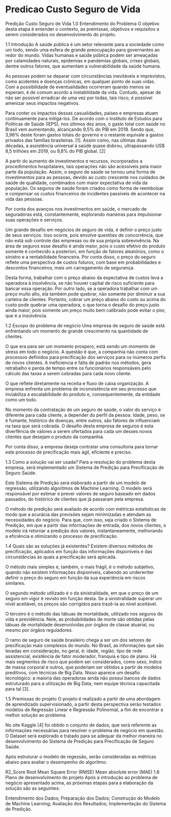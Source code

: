 # Predicao Custo Seguro de Vida

Predição Custo Seguro de Vida
1.0 Entendimento do Problema
O objetivo desta etapa é entender o contexto, as premissas, objetivos e requisitos a serem considerados no desenvolvimento do projeto.

1.1 Introdução
A saúde pública é um setor relevante para a sociedade como um todo, sendo uma esfera de grande preocupação para governantes ao redor do mundo. Vidas humanas e saúde pública podem ser ameaçadas por calamidades naturais, epidemias e pandemias globais, crises globais, dentre outros fatores, que aumentam a vulnerabilidade da saúde humana.

As pessoas podem se deparar com circunstâncias inevitáveis e imprevistos, como acidentes e doenças crônicas, em qualquer ponto de suas vidas. Com a possibilidade de eventualidades ocorreram quando menos se esperam, é de comum acordo a instabilidade da vida. Contudo, apesar de não ser possível erradicar de uma vez por todas, tais risco, é possível amenizar seus impactos negativos.

Para conter os impactos dessas casualidades, países e empresas atuam continuamente para mitigá-los. De acordo com o Instituto de Estudos para Políticas de Saúde (IEPS), nos últimos dez anos, o gasto total com saúde no Brasil vem aumentando, alcançando 9,5% do PIB em 2018. Sendo que, 3,96% deste foram gastos totais do governo e o restante equivale a gastos privados das famílias brasileiras. [1]. Assim como, nas últimas duas décadas, a assistência universal à saúde quase dobrou, ultrapassando US$ 8,5 trilhões em 2019, ou 9,8% do PIB global. [2]

A partir do aumento de investimentos e recursos, incorporados a procedimentos hospitalares, tais operações não são acessíveis pela maior parte da população. Assim, o seguro de saúde se tornou uma forma de investimentos para as pessoas, devido ao custo crescente nos cuidados de saúde de qualidade, combinados com maior expectativa de vida da população. Os seguros de saúde foram criados como forma de reembolsar e compensar os custos financeiros de incidentes passíveis de acontecer na vida das pessoas.

Por conta dos avanços nos investimentos em saúde, o mercado de seguradoras está, constantemente, explorando maneiras para impulsionar suas operações e serviços.

Um grande desafio em negócios de seguro de vida, é definir o preço justo de seus serviços. Isso ocorre, pois envolve questões de concorrência, que não está sob controle das empresas ou de sua própria sobrevivência. Na área de seguros esse desafio é ainda maior, pois o custo efetivo do produto somente é conhecido a posteriori, em função de fatores aleatórios, como o sinistro e a rentabilidade financeira. Por conta disso, o preço do seguro reflete uma perspectiva de custos futuros, com base em probabilidades e descontos financeiros, mais um carregamento de segurança.

Desta forma, trabalhar com o preço abaixo da expectativa de custos leva a operadora à insolvência, se não houver capital de risco suficiente para bancar essa operação. Por outro lado, se a operadora trabalhar com um preço muito alto, ela também pode quebrar, não somente por diminuir a sua carteira de clientes. Portanto, cobrar um preço abaixo do custo ou acima do custo pode quebrar uma operadora, o que torna o desafio do preço justo ainda maior, pois somente um preço muito bem calibrado pode evitar o pior, que é a insolvência.

1.2 Escopo do problema de negócio
Uma empresa de seguro de saúde está enfrentando um momento de grande crescimento na quantidade de clientes.

O que era para ser um momento prospero, está sendo um momento de stress em todo o negócio. A questão é que, a companhia não conta com processos definidos para precificação dos serviços para os inúmeros perfis de novos clientes. A ineficiencia e falta de padrão nos métodos, gera retrabalho e perda de tempo entre os funcionários responsáveis pelo cálculo das taxas a serem cobradas para cada novo cliente.

O que reflete diretamente na receita e fluxo de caixa organização. A empresa enfrenta um problema de inconsistência em seu processo que inviabiliza a escalabilidade do produto e, consequentemente, da entidade como um todo.

No momento da contratação de um seguro de saúde, o valor do serviço é diferente para cada cliente, a depender do perfil da pessoa. Idade, peso, se é fumante, histórico de doenças, entre outros, são fatores de influenciam na taxa que será cobrada. O desafio desta empresa de seguros é esta diverfência de valores a serem ofertados para cada um desses novos clientes que desejam o produto da companhia.

Por conta disso, a empresa deseja contratar uma consultoria para tornar este processo de precificação mais ágil, eficiente e preciso.

1.3 Como a solução vai ser usada?
Para a resolução do problema desta empresa, será implementado um Sistema de Predição para Precificação de Seguro Saúde.

Este Sistema de Predição será elaborado a partir de um modelo de regressão, utilizando algoritmos de Machine Learning. O modelo será responsável por estimar e prever valores de seguro baseado em dados passados, do histórico de clientes que já passaram pela empresa.

O método de predição será avaliado de acordo com métricas estatisticas de modo que a acurácia das previsões sejam minimizadas e atendam as necessidades do negócio. Para que, com isso, seja criado o Sistema de Predição, em que a partir das informações de entrada, dos novos clientes, o modelo irá retornar a predição dos valores, instantaneamente, melhorando a eficiência e otimizando o processo de precificação.

1.4 Quais são as soluções já existentes?
Existem diversos métodos de precificação, aplicados em função das informações disponíveis e das circunstâncias às quais a precificação será aplicada.

O método mais simples e, também, o mais frágil, é o método subjetivo, quando não existem informações disponíveis, cabendo ao underwriter definir o preço do seguro em função da sua experiência em riscos similares.

O segundo método utilizado é o da sinistralidade, em que o preço de um seguro em vigor é revisto em função desta. Se a sinistralidade superar um nível aceitável, os preços são corrigidos para trazê-la ao nível aceitável.

O terceiro é o método das tábuas de mortalidade, utilizado nos seguros de vida e previdência. Nele, as probabilidades de morte são obtidas pelas tábuas de mortalidade desenvolvidas por órgãos de classe atuarial, ou mesmo por órgãos reguladores.

O ramo de seguro de saúde brasileiro chega a ser um dos setores de precificação mais complexos do mundo. No Brasil, as informações que são levadas em consideração, no geral, é: idade, região, tipo de rede assistencial, existência de fator moderador, franquia e tipo de plano. Há mais segmentos de risco que podem ser considerados, como sexo, índice de massa corporal e outros, que poderiam ser obtidos a partir de modelos preditivos, com técnicas de Big Data. Nisso aparece um desafio tecnológico: a maioria das operadoras ainda não possui bancos de dados estruturado para a utilização de Big Data, nem equipe técnica capacitada para tal [3].

1.5 Premissas do projeto
O projeto é realizado a partir de uma abordagem de aprendizado supervisionado, a partir desta perspectiva serão testados modelos de Regressão Linear e Regressão Polinomial, a fim de encontrar a melhor solução ao problema.

No site Kaggle [4] foi obtido o conjunto de dados, que será referente as informações necessárias para resolver o problema de negócio em questão. O Dataset será explorado e tratado para se adequar da melhor maneira no desenvolvimento do Sistema de Predição para Precificação de Seguro Saúde.

Após estruturar o modelo de regessão, serão consideradas as métricas abaixo para avaliar o desempenho do algoritmo:

R2_Score
Root Mean Square Error (RMSE)
Mean absolute error (MAE)
1.6 Plano de desenvolvimento do projeto
Após a introdução ao problema de negócio apresentado acima, as próximas etapas para a elaboração da solução são as seguintes:

Entendimento dos Dados;
Preparação dos Dados;
Construção do Modelo de Machine Learning;
Avaliação dos Resultados;
Implementação do Sistema de Predição.
